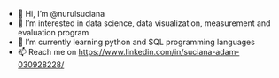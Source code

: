 - 👋 Hi, I’m @nurulsuciana
- 👀 I’m interested in data science, data visualization, measurement and evaluation program
- 🌱 I’m currently learning python and SQL programming languages
- 📫 Reach me on https://www.linkedin.com/in/suciana-adam-030928228/

<!---
nurulsuciana/nurulsuciana is a ✨ special ✨ repository because its `README.md` (this file) appears on your GitHub profile.
You can click the Preview link to take a look at your changes.
--->
